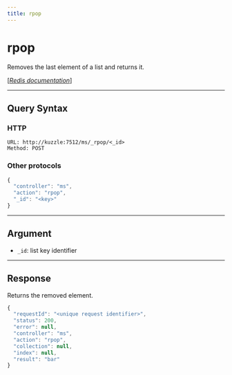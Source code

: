 ```yaml
---
title: rpop
---
```


# rpop

<SinceBadge version="1.0.0" />

Removes the last element of a list and returns it.

[[_Redis documentation_]](https://redis.io/commands/rpop)

---

## Query Syntax

### HTTP

```http
URL: http://kuzzle:7512/ms/_rpop/<_id>
Method: POST
```

### Other protocols

```js
{
  "controller": "ms",
  "action": "rpop",
  "_id": "<key>"
}
```

---

## Argument

- `_id`: list key identifier

---

## Response

Returns the removed element.

```javascript
{
  "requestId": "<unique request identifier>",
  "status": 200,
  "error": null,
  "controller": "ms",
  "action": "rpop",
  "collection": null,
  "index": null,
  "result": "bar"
}
```
